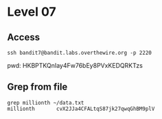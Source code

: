 # Level 07

## Access
```
ssh bandit7@bandit.labs.overthewire.org -p 2220
```
pwd: HKBPTKQnIay4Fw76bEy8PVxKEDQRKTzs


## Grep from file
```
grep millionth ~/data.txt
millionth       cvX2JJa4CFALtqS87jk27qwqGhBM9plV
```
